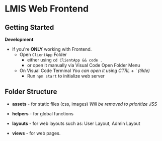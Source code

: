 # LMIS Web Frontend

## Getting Started

**Development**
  - If you're **ONLY** working with Frontend.
    - Open `ClientApp` Folder
      - either using `cd ClientApp && code .`
      - or open it manually via Visual Code Open Folder Menu
    - On Visual Code Terminal *You can open it using CTRL + ` (tilde)*
      - Run `npm start` to initialize web server

## Folder Structure

- **assets** - for static files (css, images) *Will be removed to prioritize JSS*

- **helpers** - for global functions

- **layouts** - for web layouts such as: User Layout, Admin Layout

- **views** - for web pages.
